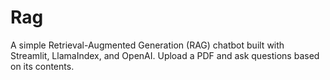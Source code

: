 # Rag
A simple Retrieval-Augmented Generation (RAG) chatbot built with Streamlit, LlamaIndex, and OpenAI. Upload a PDF and ask questions based on its contents.
